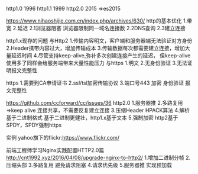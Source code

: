 http1.0 1996
http1.1 1999
http2.0 2015 =>es2015

https://www.nihaoshijie.com.cn/index.php/archives/630/
http的基本优化
1.带宽
2.延迟
  2.1浏览器阻塞  浏览器限制同一域名连接数
  2.2DNS查询
  2.3建立连接
  
  
http1.x现存的问题
与Http2
1.传输内容明文，客户端和服务器端无法验证对方身份
2.Header携带内容过大，增加传输成本
3.传输数据每次都需要建立连接，增加大量延迟时间
4.尽管支持keep-alive,弥补多次创建连接产生的延迟，
但keep-alive使用多了同样会给服务端带来大量性能压力
与https
1.明文
2.无身份验证
3.无法证明报文完整性


https
1.需要到CA申请证书
2.ssl/tsl加密传输协议
3.端口号443
加密 身份验证 报文完整性


https://github.com/ccforward/cc/issues/36
http2.0
1.服务器推
2.多路复用=>keep alive
  连接共享，不需要反复建立连接
3.压缩Header HPACK算法
4.解析基于二进制格式
  基于二进制更健壮，http1.x基于文本
5.强制加密 http2基于SPDY，SPDY强制https

实例 yahoo旗下的flickr:https://www.flickr.com/

前端工程师学习Nginx实践配置HTTP2.0篇
http://cnt1992.xyz/2016/04/08/upgrade-nginx-to-http2/
1.增加二进制分帧
2.压缩头部
3.多路复用 避免请求阻塞
4.请求优先级
5.服务器推 实现预加载